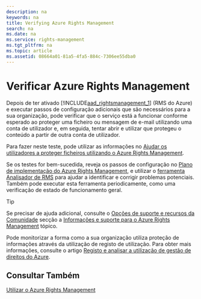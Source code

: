 ```yaml
---
description: na
keywords: na
title: Verifying Azure Rights Management
search: na
ms.date: na
ms.service: rights-management
ms.tgt_pltfrm: na
ms.topic: article
ms.assetid: 08664a01-81a5-4fa5-884c-7306ee55dba0
---
```

# Verificar Azure Rights Management
Depois de ter ativado [!INCLUDE[aad_rightsmanagement_1](../Token/aad_rightsmanagement_1_md.md)] (RMS do Azure) e executar passos de configuração adicionais que são necessários para a sua organização, pode verificar que o serviço está a funcionar conforme esperado ao proteger uma ficheiro ou mensagem de e-mail utilizando uma conta de utilizador e, em seguida, tentar abrir e utilizar que protegeu o conteúdo a partir de outra conta de utilizador.

Para fazer neste teste, pode utilizar as informações no [Ajudar os utilizadores a proteger ficheiros utilizando o Azure Rights Management](../Topic/Helping_Users_to_Protect_Files_by_Using_Azure_Rights_Management.md).

Se os testes for bem-sucedida, reveja os passos de configuração no [Plano de implementação do Azure Rights Management](../Topic/Azure_Rights_Management_Deployment_Roadmap.md), e utilizar o [ferramenta Analisador de RMS](http://www.microsoft.com/en-us/download/details.aspx?id=46437) para ajudar a identificar e corrigir problemas potenciais. Também pode executar esta ferramenta periodicamente, como uma verificação de estado de funcionamento geral.

> [!TIP]
> Se precisar de ajuda adicional, consulte o [Opções de suporte e recursos da Comunidade](../Topic/Information_and_Support_for_Azure_Rights_Management.md#BKMK_SupportOptions) secção a [Informações e suporte para o Azure Rights Management](../Topic/Information_and_Support_for_Azure_Rights_Management.md) tópico.

Pode monitorizar a forma como a sua organização utiliza proteção de informações através da utilização de registo de utilização. Para obter mais informações, consulte o artigo [Registo e analisar a utilização de gestão de direitos do Azure](../Topic/Logging_and_Analyzing_Azure_Rights_Management_Usage.md).

## Consultar Também
[Utilizar o Azure Rights Management](../Topic/Using_Azure_Rights_Management.md)

